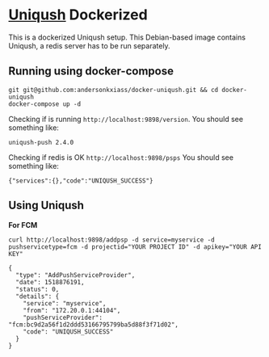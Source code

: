 # [Uniqush](https://uniqush.org/) Dockerized 

This is a dockerized Uniqush setup. This Debian-based image contains Uniqush, a redis server has to be run separately.

## Running using docker-compose

```
git git@github.com:andersonkxiass/docker-uniqush.git && cd docker-uniqush
docker-compose up -d
```

Checking if is running `http://localhost:9898/version`. You should see something like:

`uniqush-push 2.4.0`

Checking if redis is OK `http://localhost:9898/psps` You should see something like:

`{"services":{},"code":"UNIQUSH_SUCCESS"}`

## Using Uniqush

**For FCM**

`curl http://localhost:9898/addpsp -d service=myservice -d pushservicetype=fcm -d projectid="YOUR PROJECT ID" -d apikey="YOUR API KEY"`

```
{
  "type": "AddPushServiceProvider",
  "date": 1518876191,
  "status": 0,
  "details": {
    "service": "myservice",
    "from": "172.20.0.1:44104",
    "pushServiceProvider": "fcm:bc9d2a56f1d2ddd53166795799ba5d88f3f71d02",
    "code": "UNIQUSH_SUCCESS"
  }
}
```
